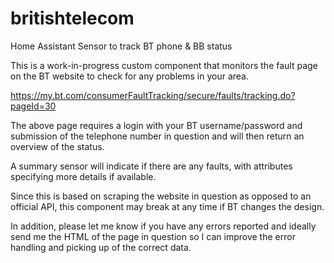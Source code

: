 # britishtelecom
Home Assistant Sensor to track BT phone &amp; BB status

This is a work-in-progress custom component that monitors the fault page on the BT website to check for any problems in your area.

https://my.bt.com/consumerFaultTracking/secure/faults/tracking.do?pageId=30

The above page requires a login with your BT username/password and submission of the telephone number in question and will then return an overview of the status.

A summary sensor will indicate if there are any faults, with attributes specifying more details if available.

Since this is based on scraping the website in question as opposed to an official API, this component may break at any time if BT changes the design.

In addition, please let me know if you have any errors reported and ideally send me the HTML of the page in question so I can improve the error handling and picking up of the correct data.
